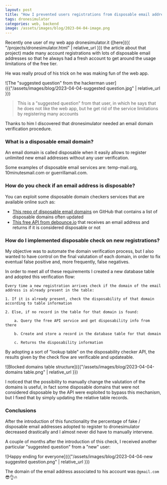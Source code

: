 ```yaml
---
layout: post
title: "How I prevented users registrations from disposable email addresses"
tags: dronesimulator
categories: web, backend
image: /assets/images/blog/2023-04-04-image.png
---
```


Recently one user of my web app dronesimulator.it ([here]({{ "/projects/dronesimulator.html" | relative_url }}) the article about that project) made many account registrations with lots of disposable email addresses so that he always had a fresh account to get around the usage limitations of the free tier.

He was really proud of his trick on he was making fun of the web app.

![The "suggested question" from the hackerman user]({{"/assets/images/blog/2023-04-04-suggested question.jpg" | relative_url }})

>This is a "suggested question" from that user, in which he says that he does not like the web app, but he get rid of the service limitations by registering many accounts


Thanks to him I discovered that dronesimulator needed an email domain verification procedure.

### What is a disposable email domain?

An email domain is called disposable when it easily allows to register unlimited new email addresses without any user verification.

Some examples of disposable email services are: temp-mail.org, 10minutesmail.com or guerrillamail.com.

### How do you check if an email address is disposable?

You can exploit some disposable domain checkers services that are available online such as:

- [This repo of disposable email domains](https://github.com/disposable-email-domains/disposable-email-domains) on GitHub that contains a list of disposable domains often updated
- [This free API from debounce.io](https://debounce.io/free-disposable-check-api/) that receives an email address and returns if it is considered disposable or not

### How do I implemented disposable check on new registrations?

My objective was to automate the domain verification process, but I also wanted to have control on the final valutation of each domain, in order to fix eventual false positive and, more frequently, false negatives.

In order to meet all of these requirements I created a new database table and adopted this verification flow:

```
Every time a new registration arrives check if the domain of the email address is already present in the table:

1. If it is already present, check the disposability of that domain according to table information

2. Else, if no record in the table for that domain is found:

    a. Query the free API service and get disposability info from there

    b. Create and store a record in the database table for that domain

    c. Returns the disposability information

```

By adopting a sort of "lookup table" on the disposability checker API, the results given by the check flow are verificable and updateable.

![Blocked domains table structure]({{"/assets/images/blog/2023-04-04-domains table.png" | relative_url }})

I noticed that the possibility to manually change the valutation of the domains is useful, in fact some disposable domains that were not considered disposable by the API were exploited to bypass this mechanism, but I fixed that by simply updating the relative table records.

### Conclusions

After the introduction of this functionality the percentage of fake / disposable email addresses adopted to register to dronesimulator decreased drastically and I almost never did have to manually intervene.


A couple of months after the introduction of this check, I received another particular "suggested question" from a "new" user:

![Happy ending for everyone]({{"/assets/images/blog/2023-04-04-new suggested question.png" | relative_url }})

The domain of the email address associated to his account was `@gmail.com` 😎👌🔥